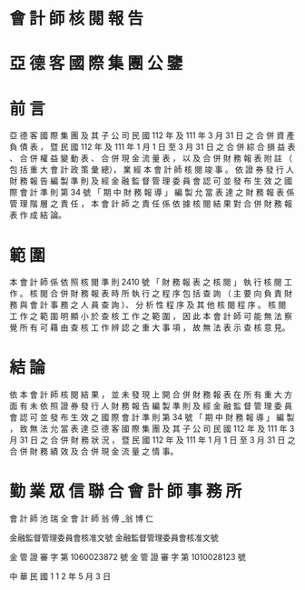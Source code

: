 # 會 計 師 核 閱 報 告

# 亞 德 客 國 際 集 團 公 鑒

# 前       言

亞 德 客 國 際 集 團 及 其 子 公 司 民 國 112 年 及 111 年 3 月 31 日 之 合 併 資 產 負 債 表 ， 暨 民 國 112 年 及 111 年 1 月 1 日 至 3 月 31 日 之 合 併 綜 合 損 益 表 、 合 併 權 益 變 動 表 、 合 併 現 金 流 量 表 ， 以 及 合 併 財 務 報 表 附 註 （ 包 括 重 大 會 計 政 策 彙 總）， 業 經 本 會 計 師 核 閱 竣 事 。 依 證 券 發 行 人 財 務 報 告 編 製 準 則 及 經 金 融 監 督 管 理 委 員 會 認 可 並 發 布 生 效 之 國 際 會 計 準 則 第 34 號 「 期 中 財 務 報 導 」 編 製 允 當 表 達 之 財 務 報 表 係 管 理 階 層 之 責 任 ， 本 會 計 師 之 責 任 係 依 據 核 閱 結 果 對 合 併 財 務 報 表 作 成 結 論。

# 範       圍

本 會 計 師 係 依 照 核 閱 準 則 2410 號 「 財 務 報 表 之 核 閱 」 執 行 核 閱 工 作 。 核 閱 合 併 財 務 報 表 時 所 執 行 之 程 序 包 括 查 詢 （ 主 要 向 負 責 財 務 與 會 計 事 務 之 人 員 查 詢 ）、 分 析 性 程 序 及 其 他 核 閱 程 序 。 核 閱 工 作 之 範 圍 明 顯 小 於 查 核 工 作 之 範 圍 ， 因 此 本 會 計 師 可 能 無 法 察 覺 所 有 可 藉 由 查 核 工 作 辨 認 之 重 大 事 項 ， 故 無 法 表 示 查 核 意 見。

# 結       論

依 本 會 計 師 核 閱 結 果 ， 並 未 發 現 上 開 合 併 財 務 報 表 在 所 有 重 大 方 面 有 未 依 照 證 券 發 行 人 財 務 報 告 編 製 準 則 及 經 金 融 監 督 管 理 委 員 會 認 可 並 發 布 生 效 之 國 際 會 計 準 則 第 34 號 「 期 中 財 務 報 導 」 編 製 ， 致 無 法 允 當 表 達 亞 德 客 國 際 集 團 及 其 子 公 司 民 國 112 年 及 111 年 3 月 31 日 之 合 併 財 務 狀 況 ， 暨 民 國 112 年 及 111 年 1 月 1 日 至 3 月 31 日 之 合 併 財 務 績 效 及 合 併 現 金 流 量 之 情 事。

# 勤 業 眾 信 聯 合 會 計 師 事 務 所

會 計 師         池      瑞     全               會 計 師 翁 傅 _翁         博     仁

金融監督管理委員會核准文號                              金融監督管理委員會核准文號

金 管 證 審 字 第 1060023872 號                   金 管 證 審 字 第 1010028123 號

中        華        民        國        1 1 2       年        5      月         3      日